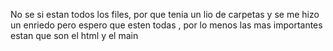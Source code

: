 No se si estan todos los files, por que tenia un lio de carpetas y se me hizo un enriedo pero espero que esten todas , por lo menos las mas importantes estan que son el html y el main 
